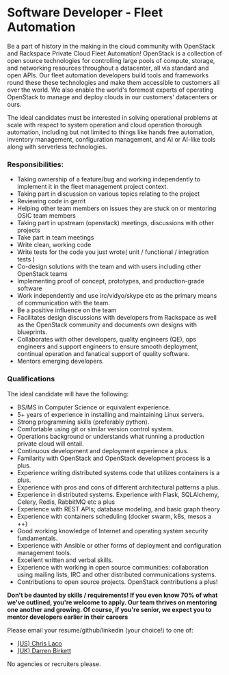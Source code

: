 # Software Developer - Fleet Automation

Be a part of history in the making in the cloud community with OpenStack and Rackspace
Private Cloud Fleet Automation! OpenStack is a collection of open source technologies for
controlling large pools of compute, storage, and networking resources throughout
a datacenter, all via standard and open APIs. Our fleet automation developers
build tools and frameworks round these these technologies and make them accessible to
customers all over the world. We also enable the world's foremost experts of operating OpenStack to
manage and deploy clouds in our customers' datacenters or ours.

The ideal candidates must be interested in solving operational problems at scale
with respect to system operation and cloud operation thorough automation, including
but not limited to things like hands free automation, inventory management,
configuration management, and AI or AI-like tools along with serverless technologies.

### Responsibilities:

- Taking ownership of a feature/bug and working independently to implement it in the fleet management project context.
- Taking part in discussion on various topics relating to the project
- Reviewing code in gerrit
- Helping other team members on issues they are stuck on or mentoring OSIC team members
- Taking part in upstream (openstack) meetings, discussions with other projects
- Take part in team meetings
- Write clean, working code
- Write tests for the code you just wrote( unit / functional / integration tests )
- Co-design solutions with the team and with users including other OpenStack teams
- Implementing proof of concept, prototypes, and production-grade software
- Work independently and use irc/vidyo/skype etc as the primary means of communication with the team.
- Be a positive influence on the team
- Facilitates design discussions with developers from Rackspace as well as the OpenStack community and documents own designs with blueprints.
- Collaborates with other developers, quality engineers (QE), ops engineers and support engineers to ensure smooth deployment, continual operation and fanatical support of quality software.
- Mentors emerging developers.

### Qualifications

The ideal candidate will have the following:

- BS/MS in Computer Science or equivalent experience.
- 5+ years of experience in installing and maintaining Linux servers.
- Strong programming skills (preferably python).
- Comfortable using git or similar version control system.
- Operations background or understands what running a production private cloud will entail.
- Continuous development and deployment experience a plus.
- Familarity with OpenStack and OpenStack development process is a plus.
- Experience writing distributed systems code that utilizes containers is a plus.
- Experience with pros and cons of different architectural patterns a plus.
- Experience in distributed systems. Experience with Flask, SQLAlchemy, Celery, Redis, RabbitMQ etc a plus
- Experience with REST APIs; database modeling, and basic graph theory
- Experience with containers scheduling (docker swarm, k8s, mesos a ++)
- Good working knowledge of Internet and operating system security fundamentals.
- Experience with Ansible or other forms of deployment and configuration management tools.
- Excellent written and verbal skills.
- Experience with working in open source communities: collaboration using mailing lists, IRC and other distributed communications systems.
- Contributions to open source projects. OpenStack contributions a plus!

**Don't be daunted by skills / requirements! If you even know 70% of what we've
outlined, you're welcome to apply. Our team thrives on mentoring one another
and growing. Of course, if you're senior, we expect you to mentor developers
earlier in their careers**

Please email your resume/github/linkedin (your choice!) to one of:

* [(US) Chris Laco](mailto:chris.laco@rackspace.com)
* [(UK) Darren Birkett](mailto:darren.birkett@rackspace.co.uk)

No agencies or recruiters please.
